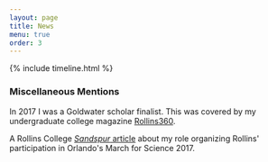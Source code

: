 ```yaml
---
layout: page
title: News
menu: true
order: 3
---
```


{% include timeline.html %}


### Miscellaneous Mentions
In 2017 I was a Goldwater scholar finalist. This was covered by my undergraduate college magazine [Rollins360](https://wayback.archive-it.org/4097/20210409211523/https://360.rollins.edu/academics-and-research/delucia-earns-goldwater-scholarship).

A Rollins College [*Sandspur* article](http://www.thesandspur.org/delucia-twins-organize-march-science/) about my role organizing Rollins' participation in Orlando's March for Science 2017.
